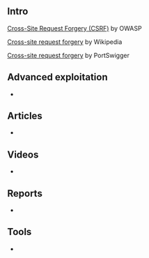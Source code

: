 ## Intro
[Cross-Site Request Forgery (CSRF)](https://www.owasp.org/index.php/Cross-Site_Request_Forgery_(CSRF)) by OWASP  

[Cross-site request forgery](https://en.wikipedia.org/wiki/Cross-site_request_forgery) by Wikipedia  

[Cross-site request forgery](https://portswigger.net/knowledgebase/Issues/details/00200700_crosssiterequestforgery) by PortSwigger  

## Advanced exploitation
-

## Articles
-

## Videos
-

## Reports
-

## Tools
-

